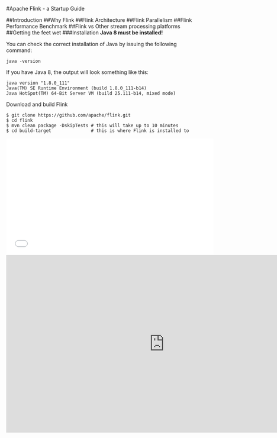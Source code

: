 #Apache Flink  - a Startup Guide

##Introduction
##Why Flink
##Flink Architecture
##Flink Parallelism
##Flink Performance Benchmark
##Flink vs Other stream processing platforms
##Getting the feet wet
###Installation 
**Java 8 must be installed!**

   You can check the correct installation of Java by issuing the following command:

    java -version

If you have Java 8, the output will look something like this:

    java version "1.8.0_111"
    Java(TM) SE Runtime Environment (build 1.8.0_111-b14)
    Java HotSpot(TM) 64-Bit Server VM (build 25.111-b14, mixed mode)

Download and build Flink

    $ git clone https://github.com/apache/flink.git
    $ cd flink
    $ mvn clean package -DskipTests # this will take up to 10 minutes
    $ cd build-target               # this is where Flink is installed to

<iframe width="560" height="315" src="//www.youtube.com/embed/QOdW1OuZ1U0?list=PLol_ykYs3OQ4Zypr1WGaYcSowzoMmcj4G" frameborder="0" allowfullscreen></iframe>
    
<iframe width="854" height="480" src="https://www.youtube.com/embed/yrRPLBYiiEc" frameborder="0" allowfullscreen></iframe>


